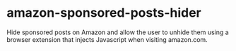 # amazon-sponsored-posts-hider
Hide sponsored posts on Amazon and allow the user to unhide them using a browser extension that injects Javascript when visiting amazon.com.
